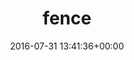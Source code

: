 ---
title:		"fence"
type:		"upload"
description:		"TBC"
date:		"2016-07-31 13:41:36+00:00"
album:		"experimental"
filename:		"fence.md"
series:		""
cl_public_id:		"experimental/fence"
cl_version:		1497004539
format:		"tiff"
bytes:		4189360
width:		961
height:		1440
exposure_mode:		"Auto"
program:		"Aperture-priority AE"
aperture:		"8.0"
focal_length:		"16.0 mm"
iso:		"200"
shutter_speed:		"1/1000"
metering:		"Multi-segment"
flash:		"Off, Did not fire"
white_balance:		"Custom"
colour_temp:		"4300"
has_crop:		"false"
orientation:		"Horizontal (normal)"
camera_model:		"NIKON D800"
lens_info:		"16mm f/2.8"
artist:		"No artist info"
x_resolution:		"300"
y_resolution:		"300"
---